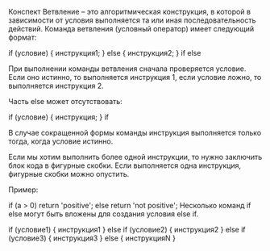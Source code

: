 Конспект
Ветвление – это алгоритмическая конструкция, в которой в зависимости от условия выполняется та или иная последовательность действий. Команда ветвления (условный оператор) имеет следующий формат:

if (условие) {
   инструкция1;
} else {
   инструкция2;
}
if else

При выполнении команды ветвления сначала проверяется условие. Если оно истинно, то выполняется инструкция 1, если условие ложно, то выполняется инструкция 2.

Часть else может отсутствовать:

if (условие) {
   инструкция;
} 
if

В случае сокращенной формы команды инструкция выполняется только тогда, когда условие истинно.

Если мы хотим выполнить более одной инструкции, то нужно заключить блок кода в фигурные скобки. Если выполняется одна инструкция, фигурные скобки можно опустить.

Пример:

if (a > 0) return 'positive'; 
else return 'not positive';
Несколько команд if else могут быть вложены для создания условия else if.

if (условие1) {
  инструкция1
} else if (условие2) {
  инструкция2
} else if (условие3) {
  инструкция3
} else {
  инструкцияN
}
